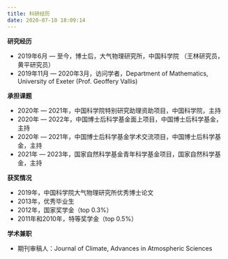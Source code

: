 ```yaml
---
title: 科研经历
date: 2020-07-10 18:09:14
---
```


**研究经历**
- 2019年6月 — 至今，博士后，大气物理研究所，中国科学院 （王林研究员，黄平研究员）
- 2019年11月 — 2020年3月，访问学者，Department of Mathematics, University of Exeter (Prof. Geoffery Vallis)

**承担课题**
- 2020年 — 2021年，中国科学院特别研究助理资助项目，中国科学院，主持
- 2020年 — 2022年，中国博士后科学基金面上项目，中国博士后科学基金，主持
- 2020年 — 2021年，中国博士后科学基金学术交流项目，中国博士后科学基金，主持
- 2021年 — 2023年，国家自然科学基金青年科学基金项目，国家自然科学基金，主持

**获奖情况**
- 2019年，中国科学院大气物理研究所优秀博士论文
- 2013年，优秀毕业生
- 2012年，国家奖学金（top 0.3%）
- 2011年和2010年，特等奖学金（top 0.5%）

**学术兼职**
- 期刊审稿人：Journal of Climate, Advances in Atmospheric Sciences
